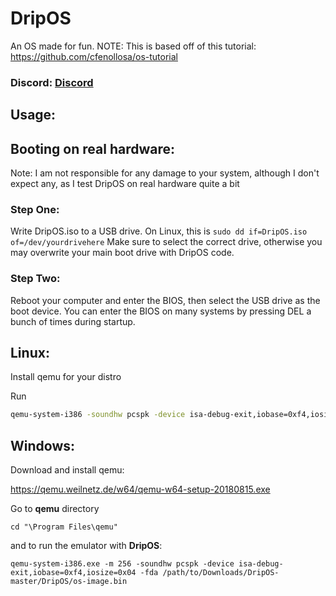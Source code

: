 # DripOS
An OS made for fun.
NOTE: This is based off of this tutorial: https://github.com/cfenollosa/os-tutorial


### Discord: [Discord](https://discord.gg/E9ZXZWn "Discord")

## Usage:

## Booting on real hardware:
Note: I am not responsible for any damage to your system, although I don't expect any, as I test DripOS on real hardware quite a bit
### Step One:
Write DripOS.iso to a USB drive. On Linux, this is ```sudo dd if=DripOS.iso of=/dev/yourdrivehere```
Make sure to select the correct drive, otherwise you may overwrite your main boot drive with DripOS code.
### Step Two:
Reboot your computer and enter the BIOS, then select the USB drive as the boot device.
You can enter the BIOS on many systems by pressing DEL a bunch of times during startup.

## Linux:

Install qemu for your distro

Run 
```bash
qemu-system-i386 -soundhw pcspk -device isa-debug-exit,iobase=0xf4,iosize=0x04 -fda os-image.bin
```

## Windows:

Download and install qemu:

https://qemu.weilnetz.de/w64/qemu-w64-setup-20180815.exe

Go to **qemu** directory

```batch
cd "\Program Files\qemu"
```
and to run the emulator with **DripOS**:


```batch
qemu-system-i386.exe -m 256 -soundhw pcspk -device isa-debug-exit,iobase=0xf4,iosize=0x04 -fda /path/to/Downloads/DripOS-master/DripOS/os-image.bin
```
